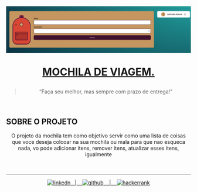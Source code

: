 <h1 align="center">
  <img src= "img/capa.png" width_="400px">

  <p> <a href="mochila-de-viagem-nktj03e4h-deivid94.vercel.app">MOCHILA DE VIAGEM.</a>
</h1>

<blockquote align="center"> “Faça seu melhor, mas sempre com prazo de entrega!”</blockquote>
<br>

  ## SOBRE O PROJETO
  <p align="center">
   O projeto da mochila tem como objetivo servir como uma lista de coisas que voce deseja colcoar na sua mochila ou mala para que nao esqueca nada,
    vo pode adicionar itens, remover itens, atualizar esses itens, igualmente

<p align="center">
 <img alt="" src="https://img.shields.io/badge/JavaScript-F7DF1E?style=for-the-badge&logo=javascript&logoColor=black">
 <img alt="" src="https://img.shields.io/badge/CSS-239120?&style=for-the-badge&logo=css3&logoColor=white">
 <img alt="" src="https://img.shields.io/badge/HTML5-E34F26?style=for-the-badge&logo=html5&logoColor=whit">
 <img alt="" src="https://img.shields.io/badge/Vercel-000000?style=for-the-badge&logo=vercel&logoColor=white">

  </p>
  <div align="center">

  </div>

<hr>
<p align="center">
    <a href="https://www.linkedin.com/in/deivid-martins1994/">
  	<img alt ="linkedn" src ="https://img.shields.io/badge/LinkedIn-0077B5?style=for-the-badge&logo=linkedin&logoColor=white">&nbsp;&nbsp;&nbsp;|&nbsp;&nbsp;&nbsp;
  <a href="https://github.com/deivid94">
  <img alt="github" src="https://img.shields.io/badge/GitHub-100000?style=for-the-badge&logo=github&logoColor=white"> &nbsp;&nbsp;&nbsp;|&nbsp;&nbsp;&nbsp;
  <a href="https://www.hackerrank.com/md031194">
  <img alt="hackerrank" src="https://img.shields.io/badge/-Hackerrank-2EC866?style=for-the-badge&logo=HackerRank&logoColor=white"> 

</p>